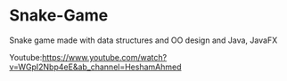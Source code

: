# Snake-Game
Snake game made with data structures and OO design and Java, JavaFX

Youtube:https://www.youtube.com/watch?v=WGpI2Nbp4eE&ab_channel=HeshamAhmed
